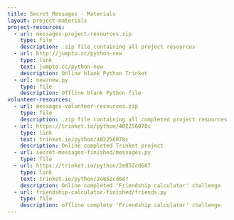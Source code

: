 ```yaml
---
title: Secret Messages - Materials
layout: project-materials
project-resources:     
  - url: messages-project-resources.zip
    type: file
    description: .zip file containing all project resources
  - url: http://jumpto.cc/python-new
    type: link
    text: jumpto.cc/python-new
    description: Online blank Python Trinket
  - url: new/new.py
    type: file
    description: Offline blank Python file
volunteer-resources:
  - url: messages-volunteer-resources.zip
    type: file
    description: .zip file containing all completed project resources
  - url: https://trinket.io/python/402256078c
    type: link
    text: trinket.io/python/402256078c
    description: Online completed Trinket project
  - url: secret-messages-finished/messages.py
    type: file
  - url: https://trinket.io/python/2e852cd687
    type: link
    text: trinket.io/python/2e852cd687
    description: Online completed 'Friendship calculator' challenge
  - url: friendship-calculator-finished/friends.py
    type: file
    description: offline complete 'Friendship calculator' challenge
---
```

